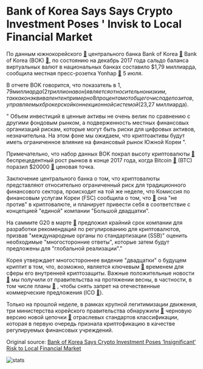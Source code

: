 # Bank of Korea Says Says Crypto Investment Poses ' Invisk to Local Financial Market

По данным южнокорейского  [🔗](https://cointelegraph.com/tags/south-korea)  центрального банка Bank of Korea  [🔗](http://www.bok.or.kr/eng) Bank of Korea (BOK)  [🔗](http://www.bok.or.kr/eng), по состоянию на декабрь 2017 года сальдо баланса виртуальных валют в национальных банках составило $1,79 миллиарда, сообщила местная пресс-розетка Yonhap  [🔗](http://english.yonhapnews.co.kr/search1/2603000000.html?cid=AEN20180706004200320)  5 июля.

В отчете BOK говорится, что показатель в $1,79 миллиарда (2 триллиона вон) является относительно низким, так как он эквивалентен примерно 8 процентам от общего числа депозитов, управляемых брокерской коннекционной системой ($23,27 миллиарда).

" Объем инвестиций в ценные активы не очень велик по сравнению с другими фондовым рынком, а подверженность местных финансовых организаций рискам, которые могут быть риски для цифровых активов, незначительна. На этом фоне мы ожидаем, что криптоактивы будут иметь ограниченное влияние на финансовый рынок Южной Кореи ".

Примечательно, что набор данных BOK покрал высоту криптовалюты  [🔗](https://cointelegraph.com/tags/cryptocurrency)  беспрецедентный рост рынков в конце 2017 года, когда Bitcoin  [🔗](https://cointelegraph.com/bitcoin-price-index)  (BTC) поразил $20000  [🔗](https://cointelegraph.com/news/bitcoin-hits-20000-per-coin-capping-year-of-enormous-growth)  ценовая точка.

Заключение центрального банка о том, что криптовалюты представляют относительно ограниченный риск для традиционного финансового сектора, происходит на той же неделе, что Комиссия по финансовым услугам Кореи (FSC) сообщила о том, что  [🔗](http://www.koreatimes.co.kr/www/biz/2018/07/488_251786.html)  она "не против" в криптовалюте, и планирует привести себя в соответствие с концепцией "единой" компании "Большой двадцатки".

На саммите G20 в марте  [🔗](https://cointelegraph.com/news/g20-and-cryptocurrencies-baby-steps-towards-regulatory-recommendations)  предложил крайний срок компании для разработки рекомендаций по регулированию для криптовалютов, призвав "международные органы по стандартизации (SSB)" оценить необходимые "многосторонние ответы", которые затем будут предложены для "глобальной реализации"."

Корея утверждает многостороннее видение "двадцатки" о будущем криптит в том, что, возможно, является ключевым  [🔗](https://cointelegraph.com/news/south-korea-reviews-its-stance-on-crypto-to-become-blockchain-haven)  временем для сферы его внутренней криптозащиты. Важные положительные новости  [🔗](https://cointelegraph.com/news/south-korean-gov-t-to-invest-over-200-mln-in-public-private-blockchain-initiatives)  мы получили от правительства на протяжении весны, в частности, в том числе планы  [🔗](https://cointelegraph.com/news/south-korea-government-committee-plans-to-make-icos-legal-again) , чтобы снять запрет на отечественные коммерческие предложения (ICO  [🔗](https://cointelegraph.com/explained/ico-explained)).

Только на прошлой неделе, в рамках крупной легитимизации движения, три министерства корейского правительства обнаружили  [🔗](https://cointelegraph.com/news/south-korea-legitimizes-blockchain-industry-with-major-new-classification-standards)  черновую версию новой цепочки  [🔗](https://cointelegraph.com/tags/blockchain)  отраслевых стандартов классификации, которая в первую очередь признала криптофикацию в качестве регулируемых финансовых учреждений.

Original source: [Bank of Korea Says Crypto Investment Poses ‘Insignificant’ Risk to Local Financial Market](https://cointelegraph.com/news/bank-of-korea-says-crypto-investment-poses-insignificant-risk-to-local-financial-market)

![stats](https://c.statcounter.com/11760860/0/a89fa40b/1/ "stats")

